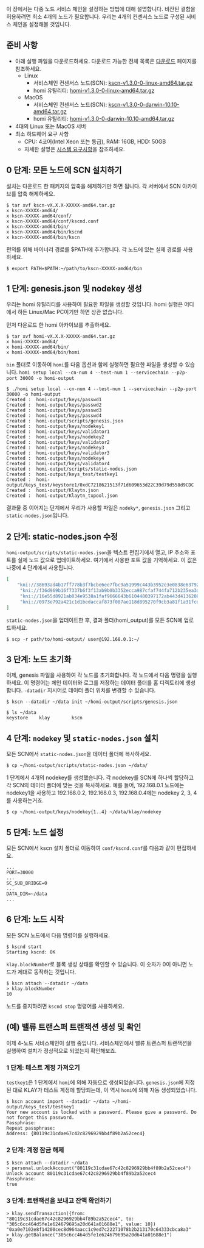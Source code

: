 이 장에서는 다중 노드 서비스 체인을 설정하는 방법에 대해 설명합니다. 비잔틴 결함을 허용하려면 최소 4개의 노드가 필요합니다. 우리는 4개의 컨센서스 노드로 구성된 서비스 체인을 설정해볼 것입니다.

## 준비 사항 <a id="prerequisites"></a>
 - 아래 실행 파일을 다운로드하세요. 다운로드 가능한 전체 목록은 [다운로드](../../download/README.md) 페이지를 참조하세요.
   - Linux
      - 서비스체인 컨센서스 노드(SCN): [kscn-v1.3.0-0-linux-amd64.tar.gz](http://packages.klaytn.net/klaytn/v1.3.0/kscn-v1.3.0-0-linux-amd64.tar.gz)
      - homi 유틸리티: [homi-v1.3.0-0-linux-amd64.tar.gz](http://packages.klaytn.net/klaytn/v1.3.0/homi-v1.3.0-0-linux-amd64.tar.gz)
   - MacOS
      - 서비스체인 컨센서스 노드(SCN): [kscn-v1.3.0-0-darwin-10.10-amd64.tar.gz](http://packages.klaytn.net/klaytn/v1.3.0/kscn-v1.3.0-0-darwin-10.10-amd64.tar.gz)
      - homi 유틸리티: [homi-v1.3.0-0-darwin-10.10-amd64.tar.gz](http://packages.klaytn.net/klaytn/v1.3.0/homi-v1.3.0-0-darwin-10.10-amd64.tar.gz)
 - 4대의 Linux 또는 MacOS 서버
 - 최소 하드웨어 요구 사항
   - CPU: 4코어(Intel Xeon 또는 동급), RAM: 16GB, HDD: 50GB
   - 자세한 설명은 [시스템 요구사항](../references/system-requirements.md)을 참조하세요.

## 0 단계: 모든 노드에 SCN 설치하기 <a id="install-scn"></a>
설치는 다운로드 한 패키지의 압축을 해제하기만 하면 됩니다. 각 서버에서 SCN 아카이브를 압축 해제하세요.

```console
$ tar xvf kscn-vX.X.X-XXXXX-amd64.tar.gz 
x kscn-XXXXX-amd64/
x kscn-XXXXX-amd64/conf/
x kscn-XXXXX-amd64/conf/kscnd.conf
x kscn-XXXXX-amd64/bin/
x kscn-XXXXX-amd64/bin/kscnd
x kscn-XXXXX-amd64/bin/kscn
```

편의를 위해 바이너리 경로를 $PATH에 추가합니다. 각 노드에 있는 실제 경로를 사용하세요.
```console
$ export PATH=$PATH:~/path/to/kscn-XXXXX-amd64/bin
```

## 1 단계: genesis.json 및 nodekey 생성 <a id="step-1-create-genesis-json-and-a-key"></a>

우리는 homi 유틸리티를 사용하여 필요한 파일을 생성할 것입니다. homi 실행은 어디에서 하든 Linux/Mac PC이기만 하면 상관 없습니다.

먼저 다운로드 한 homi 아카이브를 추출하세요.
```console
$ tar xvf homi-vX.X.X-XXXXX-amd64.tar.gz 
x homi-XXXXX-amd64/
x homi-XXXXX-amd64/bin/
x homi-XXXXX-amd64/bin/homi
```

`bin` 폴더로 이동하여 `homi`를 다음 옵션과 함께 실행하면 필요한 파일을 생성할 수 있습니다. `homi setup local --cn-num 4 --test-num 1 --servicechain --p2p-port 30000 -o homi-output`

```console
$ ./homi setup local --cn-num 4 --test-num 1 --servicechain --p2p-port 30000 -o homi-output
Created :  homi-output/keys/passwd1
Created :  homi-output/keys/passwd2
Created :  homi-output/keys/passwd3
Created :  homi-output/keys/passwd4
Created :  homi-output/scripts/genesis.json
Created :  homi-output/keys/nodekey1
Created :  homi-output/keys/validator1
Created :  homi-output/keys/nodekey2
Created :  homi-output/keys/validator2
Created :  homi-output/keys/nodekey3
Created :  homi-output/keys/validator3
Created :  homi-output/keys/nodekey4
Created :  homi-output/keys/validator4
Created :  homi-output/scripts/static-nodes.json
Created :  homi-output/keys_test/testkey1
Created :  homi-output/keys_test/keystore1/0xdC7218621513f71d609653d22C39d79d558d9CDC
Created :  homi-output/Klaytn.json
Created :  homi-output/Klaytn_txpool.json
```

결과물 중 이어지는 단계에서 우리가 사용할 파일은 `nodeky*`, `genesis.json` 그리고 `static-nodes.json`입니다.


## 2 단계: static-nodes.json 수정 <a id="step-2-customize-static-nodes-json"></a>

`homi-output/scripts/static-nodes.json`을 텍스트 편집기에서 열고, IP 주소와 포트를 실제 노드 값으로 업데이트하세요. 여기에서 사용한 포트 값을 기억하세요. 이 값은 나중에 4 단계에서 사용됩니다.

```json
[
    "kni://38693ad4b17ff778b3f7bcbe6ee7fbc9a51999c443b3952e3e0838e63792f358235ccbf97a1f787f78c2558315ee3709903837f160d222ab7c4061bd9af23153@192.168.0.1:30000?discport=0\u0026ntype=cn",
     "kni://f36d969b16f7337b6f3f13ab9b0b3352ecca987cfaf744fa712b235ea3d9e14ac4e3d53de5c76c91d9b957fdfec4f48b062ce90a98695248c61a822e82c1329b@192.168.0.2:30000?discport=0\u0026ntype=cn",
     "kni://16e55d8921ab034e9538a1faf9666643b6104480397172ab443d4136208e55f36a456d93da098e2163d013a7f049171a1cfaa8986dc361c76f8d9aa9c0ab2bec@192.168.0.3:30000?discport=0\u0026ntype=cn",
     "kni://0973e792a421c1d1bedaccaf873f087ae118d895270f9cb3a81f1a31fcd21d62fd0928b9b6e56badf3c0690f67b9c7036c329103b716e6dcf9b92a4619fbbd71@192.168.0.4:30000?discport=0\u0026ntype=cn"
]
```

`static-nodes.json`을 업데이트한 후, 결과 폴더(homi_output)를 모든 SCN에 업로드하세요.

```console
$ scp -r path/to/homi-output/ user@192.168.0.1:~/ 
```

## 3 단계: 노드 초기화 <a id="step-3-node-initialization"></a>
이제, genesis 파일을 사용하여 각 노드를 초기화합니다. 각 노드에서 다음 명령을 실행하세요. 이 명령어는 체인 데이터와 로그를 저장하는 데이터 폴더를 홈 디렉토리에 생성합니다. `-datadir` 지시어로 데이터 폴더 위치를 변경할 수 있습니다.

```console
$ kscn --datadir ~/data init ~/homi-output/scripts/genesis.json

$ ls ~/data
keystore    klay        kscn
```


## 4 단계: `nodekey` 및 `static-nodes.json` 설치 <a id="step-4-install-nodekey"></a>

모든 SCN에서 `static-nodes.json`을 데이터 폴더에 복사하세요.
```console
$ cp ~/homi-output/scripts/static-nodes.json ~/data/
```

1 단계에서 4개의 nodekey를 생성했습니다. 각 nodekey를 SCN에 하나씩 할당하고 각 SCN의 데이터 폴더에 맞는 것을 복사하세요. 예를 들어, 192.168.0.1 노드에는 nodekey1을 사용하고 192.168.0.2, 192.168.0.3, 192.168.0.4에는 nodekey 2, 3, 4를 사용하는거죠.
```console
$ cp ~/homi-output/keys/nodekey{1..4} ~/data/klay/nodekey
```

## 5 단계: 노드 설정 <a id="step-5-configure-nodes"></a>

모든 SCN에서 kscn 설치 폴더로 이동하여 `conf/kscnd.conf`를 다음과 같이 편집하세요.
```
...
PORT=30000
...
SC_SUB_BRIDGE=0
...
DATA_DIR=~/data
...
```

## 6 단계: 노드 시작 <a id="step-6-start-nodes"></a>
모든 SCN 노드에서 다음 명령어를 실행하세요.
```console
$ kscnd start
Starting kscnd: OK
```
`klay.blockNumber`로 블록 생성 상태를 확인할 수 있습니다. 이 숫자가 0이 아니면 노드가 제대로 동작하는 것입니다.
```console
$ kscn attach --datadir ~/data
> klay.blockNumber
10
```
노드를 중지하려면 `kscnd stop` 명령어를 사용하세요.

## (예) 밸류 트랜스퍼 트랜잭션 생성 및 확인 <a id="example-creation-and-confirmation-of-a-value-transfer-transaction"></a>
이제 4-노드 서비스체인이 실행 중입니다. 서비스체인에서 밸류 트랜스퍼 트랜잭션을 실행하여 설치가 정상적으로 되었는지 확인해보죠.

### 1 단계: 테스트 계정 가져오기 <a id="step-1-import-the-test-account"></a>
`testkey1`은 1 단계에서 `homi`에 의해 자동으로 생성되었습니다. `genesis.json`에 지정된 대로 KLAY가 테스트 계정에 할당되는데, 이 역시 `homi`에 의해 자동 생성되었습니다.
```console
$ kscn account import --datadir ~/data ~/homi-output/keys_test/testkey1
Your new account is locked with a password. Please give a password. Do not forget this password.
Passphrase:
Repeat passphrase:
Address: {80119c31cdae67c42c8296929bb4f89b2a52cec4}
```

### 2 단계: 계정 잠금 해제 <a id="step-2-unlock-the-account"></a>
```console
$ kscn attach --datadir ~/data
> personal.unlockAccount("80119c31cdae67c42c8296929bb4f89b2a52cec4")
Unlock account 80119c31cdae67c42c8296929bb4f89b2a52cec4
Passphrase:
true
```

### 3 단계: 트랜잭션을 보내고 잔액 확인하기<a id="step-3-send-a-transaction-and-check-the-balance"></a>
```console
> klay.sendTransaction({from: "80119c31cdae67c42c8296929bb4f89b2a52cec4", to: "305c6cc464d5fe1e624679695a20d641a01688e1", value: 10})
"0xa0e7102e8f14200cec8d964aacc1c9ed7c22271078b2b213170c64333cbca8a3"
> klay.getBalance("305c6cc464d5fe1e624679695a20d641a01688e1")
10
```
